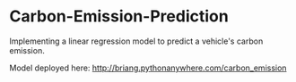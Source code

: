 # Carbon-Emission-Prediction
Implementing a linear regression model to predict a vehicle's carbon emission.

Model deployed here: http://briang.pythonanywhere.com/carbon_emission
